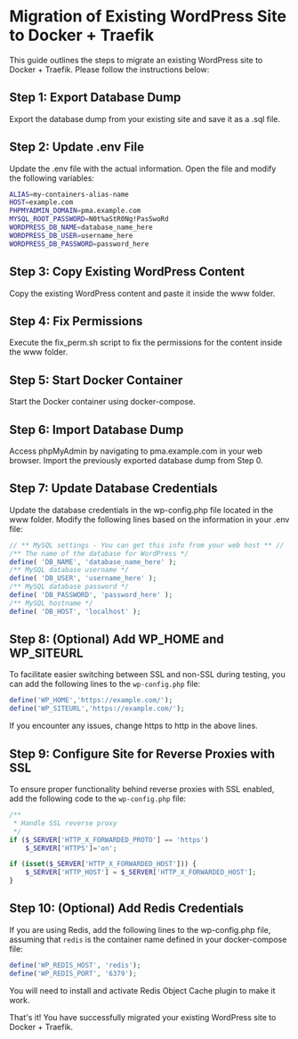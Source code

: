 # Migration of Existing WordPress Site to Docker + Traefik
This guide outlines the steps to migrate an existing WordPress site to Docker + Traefik. Please follow the instructions below:

## Step 1: Export Database Dump
Export the database dump from your existing site and save it as a .sql file.

## Step 2: Update .env File
Update the .env file with the actual information. Open the file and modify the following variables:
```sh
ALIAS=my-containers-alias-name
HOST=example.com
PHPMYADMIN_DOMAIN=pma.example.com
MYSQL_ROOT_PASSWORD=N0t%aStR0Ng!PasSwoRd
WORDPRESS_DB_NAME=database_name_here
WORDPRESS_DB_USER=username_here
WORDPRESS_DB_PASSWORD=password_here
```

## Step 3: Copy Existing WordPress Content
Copy the existing WordPress content and paste it inside the www folder.

## Step 4: Fix Permissions
Execute the fix_perm.sh script to fix the permissions for the content inside the www folder.

## Step 5: Start Docker Container
Start the Docker container using docker-compose.

## Step 6: Import Database Dump
Access phpMyAdmin by navigating to pma.example.com in your web browser. Import the previously exported database dump from Step 0.

## Step 7: Update Database Credentials
Update the database credentials in the wp-config.php file located in the www folder. Modify the following lines based on the information in your .env file:
```php
// ** MySQL settings - You can get this info from your web host ** //
/** The name of the database for WordPress */
define( 'DB_NAME', 'database_name_here' );
/** MySQL database username */
define( 'DB_USER', 'username_here' );
/** MySQL database password */
define( 'DB_PASSWORD', 'password_here' );
/** MySQL hostname */
define( 'DB_HOST', 'localhost' );
```

## Step 8: (Optional) Add WP_HOME and WP_SITEURL
To facilitate easier switching between SSL and non-SSL during testing, you can add the following lines to the `wp-config.php` file:
```php
define('WP_HOME','https://example.com/');
define('WP_SITEURL','https://example.com/');
```
If you encounter any issues, change https to http in the above lines.

## Step 9: Configure Site for Reverse Proxies with SSL
To ensure proper functionality behind reverse proxies with SSL enabled, add the following code to the `wp-config.php` file:
```php
/**
 * Handle SSL reverse proxy
 */
if ($_SERVER['HTTP_X_FORWARDED_PROTO'] == 'https')
    $_SERVER['HTTPS']='on';

if (isset($_SERVER['HTTP_X_FORWARDED_HOST'])) {
    $_SERVER['HTTP_HOST'] = $_SERVER['HTTP_X_FORWARDED_HOST'];
}
```

## Step 10: (Optional) Add Redis Credentials
If you are using Redis, add the following lines to the wp-config.php file, assuming that `redis` is the container name defined in your docker-compose file:
```php
define('WP_REDIS_HOST', 'redis');
define('WP_REDIS_PORT', '6379');
```
You will need to install and activate Redis Object Cache plugin to make it work.


That's it! You have successfully migrated your existing WordPress site to Docker + Traefik.